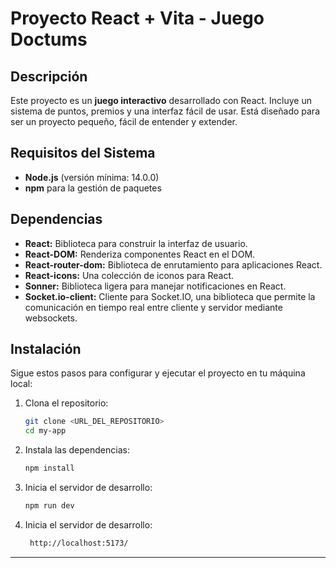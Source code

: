 # Proyecto React + Vita  - Juego Doctums

## Descripción
Este proyecto es un **juego interactivo** desarrollado con React. Incluye un sistema de puntos, premios y una interfaz fácil de usar. Está diseñado para ser un proyecto pequeño, fácil de entender y extender.

## Requisitos del Sistema
- **Node.js** (versión mínima: 14.0.0)
- **npm** para la gestión de paquetes

## Dependencias 
- **React:** Biblioteca para construir la interfaz de usuario.
- **React-DOM:** Renderiza componentes React en el DOM.
- **React-router-dom:** Biblioteca de enrutamiento para aplicaciones React.
- **React-icons:** Una colección de iconos para React.
- **Sonner:** Biblioteca ligera para manejar notificaciones en React.
- **Socket.io-client:** Cliente para Socket.IO, una biblioteca que permite la comunicación en tiempo real entre cliente y servidor mediante websockets.


## Instalación
Sigue estos pasos para configurar y ejecutar el proyecto en tu máquina local:

1. Clona el repositorio:
   ```bash
   git clone <URL_DEL_REPOSITORIO>
   cd my-app
   

2. Instala las dependencias:
   ```bash
   npm install
2. Inicia el servidor de desarrollo:
   ```bash
   npm run dev
2. Inicia el servidor de desarrollo:
   ```bash
    http://localhost:5173/
---
